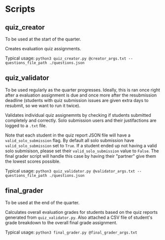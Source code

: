 # Scripts
## quiz_creator
To be used at the start of the quarter.

Creates evaluation quiz assignments.

Typical usage: `python3 quiz_creator.py @creator_args.txt --questions_file_path ./questions.json`

## quiz_validator
To be used regularly as the quarter progresses. Ideally, this is ran once right after a evaluation assignment is due and once more after the resubmission deadline (students with quiz submission issues are given extra days to resubmit, so we want to run it twice).

Validates individual quiz assignemnts by checking if students submitted completely and correctly. Solo submission users and their justifactions are logged to a `.txt` file.

Note that each student in the quiz report JSON file will have a `valid_solo_submission` flag. By default all solo submission have `valid_solo_submission` set to `True`. If a student ended up not having a valid solo submisison, please set their `valid_solo_submission` value to `False`. The final grader script will handle this case by having their "partner" give them the lowest scores possible.

Typical usage: `python3 quiz_validator.py @validator_args.txt --questions_file_path ./questions.json`

## final_grader
To be used at the end of the quarter.

Calculates overall evaluation grades for students based on the quiz reports generated from `quiz_validator.py`. Also attached a CSV file of student's grade breakdown to the overall final grade assignment.

Typical usage: `python3 final_grader.py @final_grader_args.txt`
